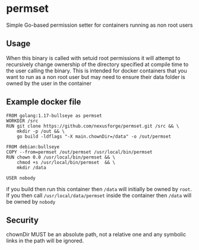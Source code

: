 # permset
Simple Go-based permission setter for containers running as non root users

## Usage
When this binary is called with setuid root permissions it will attempt to recursively change ownership
of the directory specified at compile time to the user calling the binary. This is intended for docker containers
that you want to run as a non root user but may need to ensure their data folder is owned by the user in the container

## Example docker file
```
FROM golang:1.17-bullseye as permset
WORKDIR /src
RUN git clone https://github.com/nexusforge/permset.git /src && \
    mkdir -p /out && \
    go build -ldflags "-X main.chownDir=/data" -o /out/permset

FROM debian:bullseye
COPY --from=permset /out/permset /usr/local/bin/permset
RUN chown 0.0 /usr/local/bin/permset && \
    chmod +s /usr/local/bin/permset  && \
    mkdir /data

USER nobody
```

if you build then run this container then `/data` will initially be owned by `root`. If you then call `/usr/local/data/permset` inside the container
then `/data` will be owned by `nobody`

## Security
chownDir MUST be an absolute path, not a relative one and any symbolic links in the path will be ignored.
